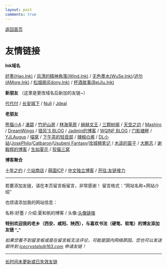 ```yaml
---
layout: post
comments: true
---
```


[返回首页](https://hao.ink)

# 友情链接

**Ink域名**

[好墨(Hao.Ink)](https://hao.ink) / [风清的精神角落(Wind.Ink)](https://wind.ink) / [无色墨水(WuSe.Ink)](https://wuse.ink/)/[述尔(AMore.Ink)](https://amore.ink) / [松烟阁(Edony.Ink)](https://https://www.edony.ink/) / [杯酒故事(BeiJiu.Ink)](https://beijiu.ink)

**新朋友** （这里是更改域名后新加的友链~）

[代代付](https://ddf.im) / [长安城下](https://cacx.cc) / [Null](https://ncnccn.cn) / [Jdeal](https://www.jdeal.cn)


**老朋友**

[熊猫小A](https://blog.imalan.cn) / [渚碧](https://jubeny.com/) / [竹炉山房](https://synyan.cn) / [林海草原](https://lhcy.org/) / [赫赫文王](https://kqh.me/) / [三颗树阁](http://www.sksren.com/) / [天空之边](https://liyin.date/) / [Mashiro](https://2heng.xin) / [DreamWings](https://www.dreamwings.cn) / [猎风'S BLOG](https://www.northarea.tech/) / [Jadmin的博客](http://www.xxc520.cn) / [WQINF BLOG](https://wqinf.com/) / [门影塘畔](https://www.dongfang.name/) / [YJLAugus](https://www.cnblogs.com/yjlblog/) / [喵窝](https://nekohome.moenya.cat/) / [下午茶的轻音部](https://www.myeriri.com) / [辣椒の酱](https://removeif.github.io) / [DL小站](https://www.idalei.top/)/[JosePhilo](https://josephilo.com/)/[Catbaron](https://catbaron.com/)/[Usubeni Fantasy](https://ssshooter.com/)/[攻城狮笔记](http://qumac.com/) / [木遥的窗子](http://blog.farmostwood.net) / [大鹏志](http://www.pzhao.org/zh/) / [谢毅辉的博客](https://yihui.name/) / [生如夏花](http://www.xiatian.name/) / [狡猫三窝](https://slykiten.com/)


**博客聚合**

[十年之约](https://www.foreverblog.cn) / [个站商店](https://storeweb.cn) / [萌国ICP](https://icp.gov.moe/) / [中文独立博客](https://github.com/timqian/chinese-independent-blogs) / [开往:友链接力](https://github.com/travellings-link/travellings)

---

若要添加友链，请在本页留言板留言，非常感谢！
留言格式：“网站名称+网站介绍”

也烦请添加我的网站信息：

名称:好墨 / 介绍:夏和帆的博客 / 头像:[头像链接](https://raw.githubusercontent.com/icecrystals/icecrystals.github.io/master/favicon.png)

**特别欢迎我的老乡（西安、咸阳、陕西），与喜欢书法（硬笔、软笔）的博友添加友链 ^_^**

*如果您看不到留言板或是在留言板无法评论，可能是国内网络原因。您也可以发送邮件到 icecrystals@163.com 申请友链！*

---

[长时间未更新或已失效友链](/page/friend_outdated.html)
